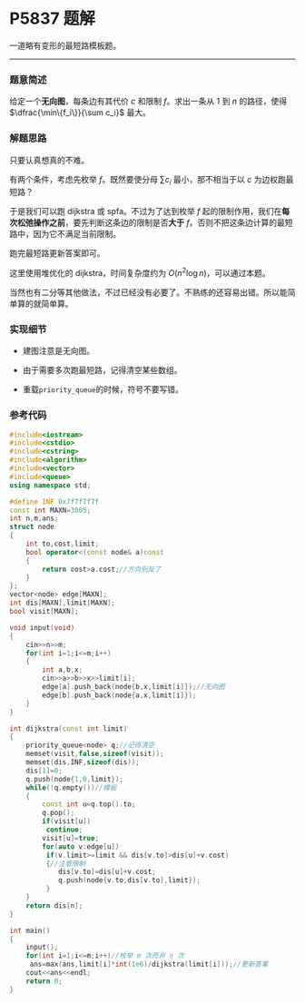 # P5837 题解

一道略有变形的最短路模板题。

-----------

### 题意简述

给定一个**无向图**，每条边有其代价 $c$ 和限制 $f$。求出一条从 $1$ 到 $n$ 的路径，使得 $\dfrac{\min\{f_i\}}{\sum c_i}$ 最大。

### 解题思路

只要认真想真的不难。

有两个条件，考虑先枚举 $f$。既然要使分母 $\sum c_i$ 最小，那不相当于以 $c$ 为边权跑最短路？

于是我们可以跑 dijkstra 或 spfa。不过为了达到枚举 $f$ 起的限制作用，我们在**每次松弛操作之前**，要先判断这条边的限制是否**大于** $f$。否则不把这条边计算的最短路中，因为它不满足当前限制。

跑完最短路更新答案即可。

这里使用堆优化的 dijkstra，时间复杂度约为 $O(n^2\log n)$，可以通过本题。

当然也有二分等其他做法，不过已经没有必要了。不熟练的还容易出错。所以能简单算的就简单算。

### 实现细节

- 建图注意是无向图。

- 由于需要多次跑最短路，记得清空某些数组。

- 重载`priority_queue`的时候，符号不要写错。

### 参考代码

```cpp
#include<iostream>
#include<cstdio>
#include<cstring>
#include<algorithm>
#include<vector>
#include<queue>
using namespace std;

#define INF 0x7f7f7f7f
const int MAXN=3005;
int n,m,ans;
struct node
{
	int to,cost,limit;
	bool operator<(const node& a)const
	{
		return cost>a.cost;//方向别反了
	}
};
vector<node> edge[MAXN];
int dis[MAXN],limit[MAXN];
bool visit[MAXN];

void input(void)
{
	cin>>n>>m;
	for(int i=1;i<=m;i++)
	{
		int a,b,x;
		cin>>a>>b>>x>>limit[i];
		edge[a].push_back(node{b,x,limit[i]});//无向图
		edge[b].push_back(node{a,x,limit[i]});
	}
}

int dijkstra(const int limit)
{
	priority_queue<node> q;//记得清空
	memset(visit,false,sizeof(visit));
	memset(dis,INF,sizeof(dis));
	dis[1]=0;
	q.push(node{1,0,limit});
	while(!q.empty())//模板
	{
		const int u=q.top().to;
		q.pop();
		if(visit[u])
		 continue;
		visit[u]=true;
		for(auto v:edge[u])
		 if(v.limit>=limit && dis[v.to]>dis[u]+v.cost)
		 {//注意限制
		 	dis[v.to]=dis[u]+v.cost;
		 	q.push(node{v.to,dis[v.to],limit});
		 }
	}
	return dis[n];
}

int main()
{
	input();
	for(int i=1;i<=m;i++)//枚举 m 次而非 n 次
	 ans=max(ans,limit[i]*int(1e6)/dijkstra(limit[i]));//更新答案
	cout<<ans<<endl;
	return 0;
}
```